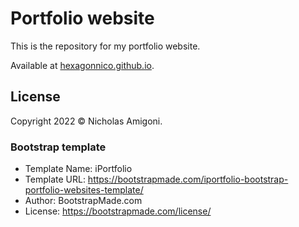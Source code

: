 
# Portfolio website

This is the repository for my portfolio website.

Available at [hexagonnico.github.io](https://hexagonnico.github.io).

## License

Copyright 2022 &copy; Nicholas Amigoni.

### Bootstrap template

* Template Name: iPortfolio
* Template URL: https://bootstrapmade.com/iportfolio-bootstrap-portfolio-websites-template/
* Author: BootstrapMade.com
* License: https://bootstrapmade.com/license/
